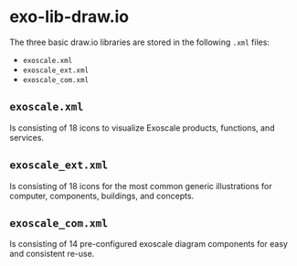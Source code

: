# exo-lib-draw.io

The three basic draw.io libraries are stored in the following `.xml` files:

* `exoscale.xml`
* `exoscale_ext.xml`
* `exoscale_com.xml`  

## `exoscale.xml` 
Is consisting of 18 icons to visualize Exoscale products, functions, and services.

## `exoscale_ext.xml`
Is consisting of 18 icons for the most common generic illustrations for computer, components, buildings, and concepts.

## `exoscale_com.xml`  
Is consisting of 14 pre-configured exoscale diagram components for easy and consistent re-use.



